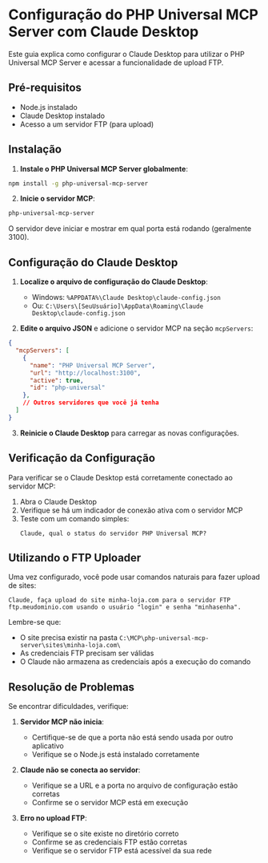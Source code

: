 # Configuração do PHP Universal MCP Server com Claude Desktop

Este guia explica como configurar o Claude Desktop para utilizar o PHP Universal MCP Server e acessar a funcionalidade de upload FTP.

## Pré-requisitos

- Node.js instalado
- Claude Desktop instalado
- Acesso a um servidor FTP (para upload)

## Instalação

1. **Instale o PHP Universal MCP Server globalmente**:

```bash
npm install -g php-universal-mcp-server
```

2. **Inicie o servidor MCP**:

```bash
php-universal-mcp-server
```

O servidor deve iniciar e mostrar em qual porta está rodando (geralmente 3100).

## Configuração do Claude Desktop

1. **Localize o arquivo de configuração do Claude Desktop**:
   - Windows: `%APPDATA%\Claude Desktop\claude-config.json`
   - Ou: `C:\Users\[SeuUsuário]\AppData\Roaming\Claude Desktop\claude-config.json`

2. **Edite o arquivo JSON** e adicione o servidor MCP na seção `mcpServers`:

```json
{
  "mcpServers": [
    {
      "name": "PHP Universal MCP Server",
      "url": "http://localhost:3100",
      "active": true,
      "id": "php-universal"
    },
    // Outros servidores que você já tenha
  ]
}
```

3. **Reinicie o Claude Desktop** para carregar as novas configurações.

## Verificação da Configuração

Para verificar se o Claude Desktop está corretamente conectado ao servidor MCP:

1. Abra o Claude Desktop
2. Verifique se há um indicador de conexão ativa com o servidor MCP
3. Teste com um comando simples:
   ```
   Claude, qual o status do servidor PHP Universal MCP?
   ```

## Utilizando o FTP Uploader

Uma vez configurado, você pode usar comandos naturais para fazer upload de sites:

```
Claude, faça upload do site minha-loja.com para o servidor FTP ftp.meudominio.com usando o usuário "login" e senha "minhasenha".
```

Lembre-se que:
- O site precisa existir na pasta `C:\MCP\php-universal-mcp-server\sites\minha-loja.com\`
- As credenciais FTP precisam ser válidas
- O Claude não armazena as credenciais após a execução do comando

## Resolução de Problemas

Se encontrar dificuldades, verifique:

1. **Servidor MCP não inicia**:
   - Certifique-se de que a porta não está sendo usada por outro aplicativo
   - Verifique se o Node.js está instalado corretamente

2. **Claude não se conecta ao servidor**:
   - Verifique se a URL e a porta no arquivo de configuração estão corretas
   - Confirme se o servidor MCP está em execução

3. **Erro no upload FTP**:
   - Verifique se o site existe no diretório correto
   - Confirme se as credenciais FTP estão corretas
   - Verifique se o servidor FTP está acessível da sua rede